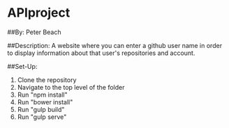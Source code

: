 # APIproject

##By: Peter Beach

##Description: A website where you can enter a github user name in order to display information about that user's repositories and account.


##Set-Up:

1. Clone the repository 
2. Navigate to the top level of the folder
3. Run "npm install"
4. Run "bower install"
5. Run "gulp build"
6. Run "gulp serve"
